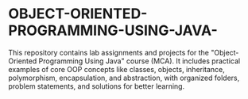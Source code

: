 # OBJECT-ORIENTED-PROGRAMMING-USING-JAVA-
This repository contains lab assignments and projects for the "Object-Oriented Programming Using Java" course (MCA). It includes practical examples of core OOP concepts like classes, objects, inheritance, polymorphism, encapsulation, and abstraction, with organized folders, problem statements, and solutions for better learning.
